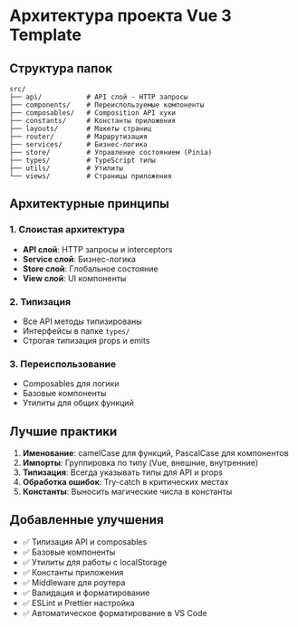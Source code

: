 # Архитектура проекта Vue 3 Template

## Структура папок

```
src/
├── api/           # API слой - HTTP запросы
├── components/    # Переиспользуемые компоненты
├── composables/   # Composition API хуки
├── constants/     # Константы приложения
├── layouts/       # Макеты страниц
├── router/        # Маршрутизация
├── services/      # Бизнес-логика
├── store/         # Управление состоянием (Pinia)
├── types/         # TypeScript типы
├── utils/         # Утилиты
└── views/         # Страницы приложения
```

## Архитектурные принципы

### 1. Слоистая архитектура

- **API слой**: HTTP запросы и interceptors
- **Service слой**: Бизнес-логика
- **Store слой**: Глобальное состояние
- **View слой**: UI компоненты

### 2. Типизация

- Все API методы типизированы
- Интерфейсы в папке `types/`
- Строгая типизация props и emits

### 3. Переиспользование

- Composables для логики
- Базовые компоненты
- Утилиты для общих функций

## Лучшие практики

1. **Именование**: camelCase для функций, PascalCase для компонентов
2. **Импорты**: Группировка по типу (Vue, внешние, внутренние)
3. **Типизация**: Всегда указывать типы для API и props
4. **Обработка ошибок**: Try-catch в критических местах
5. **Константы**: Выносить магические числа в константы

## Добавленные улучшения

- ✅ Типизация API и composables
- ✅ Базовые компоненты
- ✅ Утилиты для работы с localStorage
- ✅ Константы приложения
- ✅ Middleware для роутера
- ✅ Валидация и форматирование
- ✅ ESLint и Prettier настройка
- ✅ Автоматическое форматирование в VS Code

